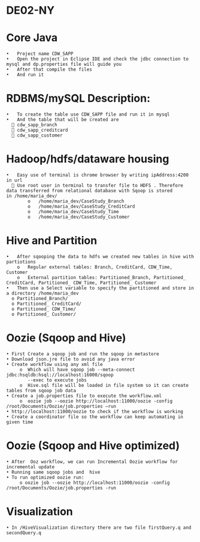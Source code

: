# DE02-NY       
# Core Java                                                                                                                               
    •	Project name CDW_SAPP                                                                                                             
    •	Open the project in Eclipse IDE and check the jdbc connection to mysql and dp.properties file will guide you                     
    •	After that compile the files                                                                                                     
    •	And run it                                                                                                                         
# RDBMS/mySQL Description:                                                                                                                 
    •	To create the table use CDW_SAPP file and run it in mysql                                                                         
    •	And the table that will be created are                                                                                           
      	cdw_sapp_branch                                                                                                                   
      	cdw_sapp_creditcard                                                                                                             
      	cdw_sapp_customer                                                                                                                 
# Hadoop/hdfs/dataware housing                                                                                                       
    •	Easy use of terminal is chrome browser by writing ipAddress:4200 in url                                                             
      	Use root user in terminal to transfer file to HDFS . Therefore data transferred from relational database with Sqoop is stored            in /home/maria_dev/                                                                                                            
            o	/home/maria_dev/CaseStudy_Branch                                                                                          
            o	/home/maria_dev/CaseStudy_CreditCard                                                                                      
            o	/home/maria_dev/CaseStudy_Time                                                                                            
            o	/home/maria_dev/CaseStudy_Customer                                                                                        
# Hive and Partition                                                                                                                        
    •	After sqooping the data to hdfs we created new tables in hive with partiotions                                                    
        o	Regular external tables: Branch, CreditCard, CDW_Time, Customer                                                                 
        o	External partition tables: Partitioned_Branch, Partitioned_ CreditCard, Partitioned_ CDW_Time, Partitioned_ Customer            
    •	Then use a Select variable to specify the partitioned and store in a directory /home/maria_dev                                    
      o	Partitioned_Branch/                                                                                                                   
      o	Partitioned_ CreditCard/                                                                                                        
      o	Partitioned_ CDW_Time/                                                                                                          
      o	Partitioned_ Customer/                                                                                                          

# Oozie (Sqoop and Hive)                                                                                                                  
    • First Create a sqoop job and run the sqoop in metastore                                                                            
    • Download json.jre file to avoid any java error                                                                                            
    • Create workflow using any xml file                                                                                                  
         o	Which will have sqoop job --meta-connect jdbc:hsqldb:hsql://localhost:16000/sqoop                                                 
            --exec to execute jobs                                                                                                               
         o	Hive.sql file will be loaded in file system so it can create tables from sqoop job data                                             
    • Create a job.properties file to execute the workflow.xml                                                                            
         o	oozie job --oozie http://localhost:11000/oozie -config /root/Documents/Oozie/job.properties –run                                  
    • http://localhost:11000/oozie to check if the workflow is working                                                                    
    • Create a coordinator file so the workflow can keep automating in given time                                                            
# Oozie (Sqoop and Hive optimized)                                                                                                        
    • After  Ooz workflow, we can run Incremental Oozie workflow for incremental update                                                   
    • Running same sqoop jobs and  hive                                                                                                  
    • To run optimized oozie run:                                                                                                           
         o oozie job --oozie http://localhost:11000/oozie -config /root/Documents/Oozie/job.properties -run                                                                                                                                                                         

# Visualization                                                                                                                            
    • In /HiveVisualization directory there are two file firstQuery.q and secondQuery.q                                                                         



